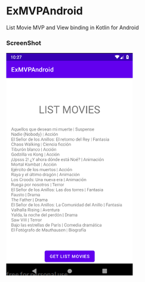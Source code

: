 # ExMVPAndroid
List Movie MVP and View binding in Kotlin for Android

### ScreenShot 

<img src="https://github.com/robertogarcor/ExMVPAndroid/blob/main/image/listMovies.PNG">
